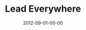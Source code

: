 ---
layout: message
category: message
series: "How to Love Your Job"
title: "Lead Everywhere"
date: 2012-09-01-00-00
message_id: 745
audio: "http://s3.amazonaws.com/crossroads-media/media/legacy/mp3/htlyj_03.mp3"
audio-duration: "36:25"
program: "http://s3.amazonaws.com/crossroads-media/media/legacy/documents/09_01-02_12Program.pdf"
description: "Chuck Mingo talks about how to put our talents to work."
video: "https://s3.amazonaws.com/crossroadsvideomessages/htlyj_03.mp4"
video-duration: "36:30"
video-image: "http://s3.amazonaws.com/crossroads-media/images/legacy/content/htlyj_03_still.jpg"
flag: "N"
---